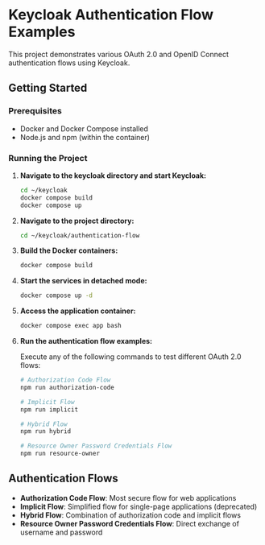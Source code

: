 # Keycloak Authentication Flow Examples

This project demonstrates various OAuth 2.0 and OpenID Connect authentication flows using Keycloak.

## Getting Started

### Prerequisites
- Docker and Docker Compose installed
- Node.js and npm (within the container)

### Running the Project

1. **Navigate to the keycloak directory and start Keycloak:**
   ```bash
   cd ~/keycloak
   docker compose build
   docker compose up
   ```

2. **Navigate to the project directory:**
   ```bash
   cd ~/keycloak/authentication-flow
   ```

3. **Build the Docker containers:**
   ```bash
   docker compose build
   ```

4. **Start the services in detached mode:**
   ```bash
   docker compose up -d
   ```

5. **Access the application container:**
   ```bash
   docker compose exec app bash
   ```

6. **Run the authentication flow examples:**
   
   Execute any of the following commands to test different OAuth 2.0 flows:
   
   ```bash
   # Authorization Code Flow
   npm run authorization-code
   
   # Implicit Flow
   npm run implicit
   
   # Hybrid Flow
   npm run hybrid
   
   # Resource Owner Password Credentials Flow
   npm run resource-owner
   ```

## Authentication Flows

- **Authorization Code Flow**: Most secure flow for web applications
- **Implicit Flow**: Simplified flow for single-page applications (deprecated)
- **Hybrid Flow**: Combination of authorization code and implicit flows
- **Resource Owner Password Credentials Flow**: Direct exchange of username and password